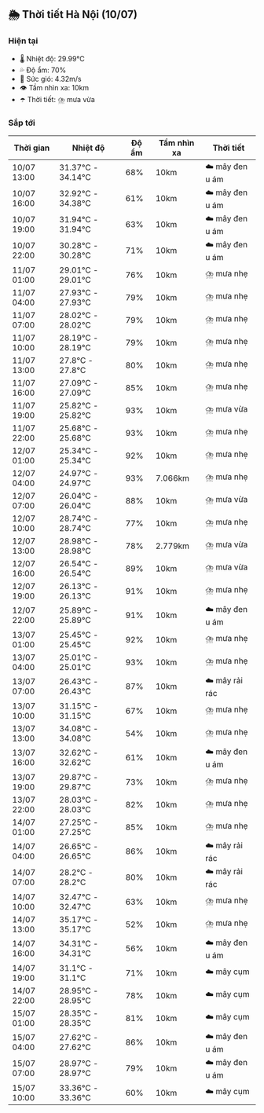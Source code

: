 ## 🌦️ Thời tiết Hà Nội (10/07)

### Hiện tại

- 🌡️ Nhiệt độ: 29.99℃
- 💦 Độ ẩm: 70%
- 💨 Sức gió: 4.32m/s
- 👁️ Tầm nhìn xa: 10km
- ☂️ Thời tiết: ⛈️ mưa vừa

### Sắp tới

| Thời gian | Nhiệt độ | Độ ẩm | Tầm nhìn xa | Thời tiết |
| --- | --- | --- | --- | --- |
| 10/07 13:00 | 31.37℃ - 34.14℃ | 68% | 10km | ☁️ mây đen u ám |
| 10/07 16:00 | 32.92℃ - 34.38℃ | 61% | 10km | ☁️ mây đen u ám |
| 10/07 19:00 | 31.94℃ - 31.94℃ | 63% | 10km | ☁️ mây đen u ám |
| 10/07 22:00 | 30.28℃ - 30.28℃ | 71% | 10km | ☁️ mây đen u ám |
| 11/07 01:00 | 29.01℃ - 29.01℃ | 76% | 10km | ⛈️ mưa nhẹ |
| 11/07 04:00 | 27.93℃ - 27.93℃ | 79% | 10km | ⛈️ mưa nhẹ |
| 11/07 07:00 | 28.02℃ - 28.02℃ | 79% | 10km | ⛈️ mưa nhẹ |
| 11/07 10:00 | 28.19℃ - 28.19℃ | 79% | 10km | ⛈️ mưa nhẹ |
| 11/07 13:00 | 27.8℃ - 27.8℃ | 80% | 10km | ⛈️ mưa nhẹ |
| 11/07 16:00 | 27.09℃ - 27.09℃ | 85% | 10km | ⛈️ mưa nhẹ |
| 11/07 19:00 | 25.82℃ - 25.82℃ | 93% | 10km | ⛈️ mưa vừa |
| 11/07 22:00 | 25.68℃ - 25.68℃ | 93% | 10km | ⛈️ mưa nhẹ |
| 12/07 01:00 | 25.34℃ - 25.34℃ | 92% | 10km | ⛈️ mưa nhẹ |
| 12/07 04:00 | 24.97℃ - 24.97℃ | 93% | 7.066km | ⛈️ mưa nhẹ |
| 12/07 07:00 | 26.04℃ - 26.04℃ | 88% | 10km | ⛈️ mưa vừa |
| 12/07 10:00 | 28.74℃ - 28.74℃ | 77% | 10km | ⛈️ mưa nhẹ |
| 12/07 13:00 | 28.98℃ - 28.98℃ | 78% | 2.779km | ⛈️ mưa vừa |
| 12/07 16:00 | 26.54℃ - 26.54℃ | 89% | 10km | ⛈️ mưa vừa |
| 12/07 19:00 | 26.13℃ - 26.13℃ | 91% | 10km | ⛈️ mưa nhẹ |
| 12/07 22:00 | 25.89℃ - 25.89℃ | 91% | 10km | ☁️ mây đen u ám |
| 13/07 01:00 | 25.45℃ - 25.45℃ | 92% | 10km | ⛈️ mưa nhẹ |
| 13/07 04:00 | 25.01℃ - 25.01℃ | 93% | 10km | ⛈️ mưa nhẹ |
| 13/07 07:00 | 26.43℃ - 26.43℃ | 87% | 10km | ☁️ mây rải rác |
| 13/07 10:00 | 31.15℃ - 31.15℃ | 67% | 10km | ⛈️ mưa nhẹ |
| 13/07 13:00 | 34.08℃ - 34.08℃ | 54% | 10km | ⛈️ mưa nhẹ |
| 13/07 16:00 | 32.62℃ - 32.62℃ | 61% | 10km | ☁️ mây đen u ám |
| 13/07 19:00 | 29.87℃ - 29.87℃ | 73% | 10km | ⛈️ mưa nhẹ |
| 13/07 22:00 | 28.03℃ - 28.03℃ | 82% | 10km | ⛈️ mưa nhẹ |
| 14/07 01:00 | 27.25℃ - 27.25℃ | 85% | 10km | ⛈️ mưa nhẹ |
| 14/07 04:00 | 26.65℃ - 26.65℃ | 86% | 10km | ☁️ mây rải rác |
| 14/07 07:00 | 28.2℃ - 28.2℃ | 80% | 10km | ☁️ mây rải rác |
| 14/07 10:00 | 32.47℃ - 32.47℃ | 63% | 10km | ⛈️ mưa nhẹ |
| 14/07 13:00 | 35.17℃ - 35.17℃ | 52% | 10km | ⛈️ mưa nhẹ |
| 14/07 16:00 | 34.31℃ - 34.31℃ | 56% | 10km | ☁️ mây đen u ám |
| 14/07 19:00 | 31.1℃ - 31.1℃ | 71% | 10km | ☁️ mây cụm |
| 14/07 22:00 | 28.95℃ - 28.95℃ | 78% | 10km | ☁️ mây cụm |
| 15/07 01:00 | 28.35℃ - 28.35℃ | 81% | 10km | ☁️ mây cụm |
| 15/07 04:00 | 27.62℃ - 27.62℃ | 86% | 10km | ☁️ mây đen u ám |
| 15/07 07:00 | 28.97℃ - 28.97℃ | 79% | 10km | ☁️ mây đen u ám |
| 15/07 10:00 | 33.36℃ - 33.36℃ | 60% | 10km | ☁️ mây cụm |
